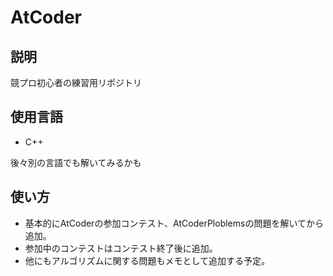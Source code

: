 # AtCoder
## 説明
競プロ初心者の練習用リポジトリ

## 使用言語

- C++

後々別の言語でも解いてみるかも

## 使い方

- 基本的にAtCoderの参加コンテスト、AtCoderPloblemsの問題を解いてから追加。
- 参加中のコンテストはコンテスト終了後に追加。
- 他にもアルゴリズムに関する問題もメモとして追加する予定。
